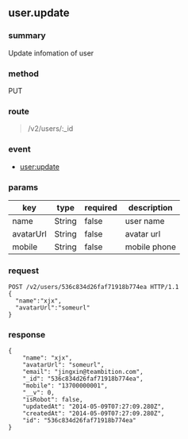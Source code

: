 ## user.update

### summary
Update infomation of user

### method
PUT

### route
> /v2/users/:_id

### event
* [user:update](../event/user.update.html)

### params
<table>
  <thead>
    <tr>
      <th>key</th>
      <th>type</th>
      <th>required</th>
      <th>description</th>
    </tr>
  </thead>
  <tbody>
    <tr>
      <td>name</td>
      <td>String</td>
      <td>false</td>
      <td>user name</td>
    </tr>
    <tr>
      <td>avatarUrl</td>
      <td>String</td>
      <td>false</td>
      <td>avatar url</td>
    </tr>
    <tr>
      <td>mobile</td>
      <td>String</td>
      <td>false</td>
      <td>mobile phone</td>
    </tr>
  </tbody>
</table>

### request
```
POST /v2/users/536c834d26faf71918b774ea HTTP/1.1
{
  "name":"xjx",
  "avatarUrl":"someurl"
}
```

### response
```
{
    "name": "xjx",
    "avatarUrl": "someurl",
    "email": "jingxin@teambition.com",
    "_id": "536c834d26faf71918b774ea",
    "mobile": "13700000001",
    "__v": 0,
    "isRobot": false,
    "updatedAt": "2014-05-09T07:27:09.280Z",
    "createdAt": "2014-05-09T07:27:09.280Z",
    "id": "536c834d26faf71918b774ea"
}
```
